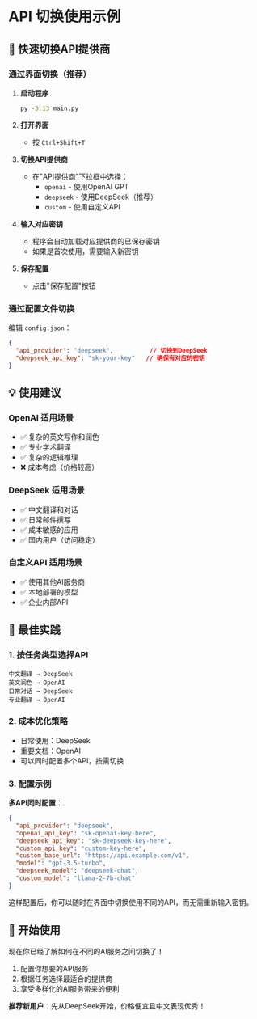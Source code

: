 # API 切换使用示例

## 🔄 快速切换API提供商

### 通过界面切换（推荐）

1. **启动程序**
   ```bash
   py -3.13 main.py
   ```

2. **打开界面**
   - 按 `Ctrl+Shift+T`

3. **切换API提供商**
   - 在"API提供商"下拉框中选择：
     - `openai` - 使用OpenAI GPT
     - `deepseek` - 使用DeepSeek（推荐）
     - `custom` - 使用自定义API

4. **输入对应密钥**
   - 程序会自动加载对应提供商的已保存密钥
   - 如果是首次使用，需要输入新密钥

5. **保存配置**
   - 点击"保存配置"按钮

### 通过配置文件切换

编辑 `config.json`：

```json
{
  "api_provider": "deepseek",          // 切换到DeepSeek
  "deepseek_api_key": "sk-your-key"   // 确保有对应的密钥
}
```

## 💡 使用建议

### OpenAI 适用场景
- ✅ 复杂的英文写作和润色
- ✅ 专业学术翻译
- ✅ 复杂的逻辑推理
- ❌ 成本考虑（价格较高）

### DeepSeek 适用场景
- ✅ 中文翻译和对话
- ✅ 日常邮件撰写
- ✅ 成本敏感的应用
- ✅ 国内用户（访问稳定）

### 自定义API 适用场景
- ✅ 使用其他AI服务商
- ✅ 本地部署的模型
- ✅ 企业内部API

## 🎯 最佳实践

### 1. 按任务类型选择API
```
中文翻译 → DeepSeek
英文润色 → OpenAI
日常对话 → DeepSeek
专业翻译 → OpenAI
```

### 2. 成本优化策略
- 日常使用：DeepSeek
- 重要文档：OpenAI
- 可以同时配置多个API，按需切换

### 3. 配置示例

**多API同时配置**：
```json
{
  "api_provider": "deepseek",
  "openai_api_key": "sk-openai-key-here",
  "deepseek_api_key": "sk-deepseek-key-here",
  "custom_api_key": "custom-key-here",
  "custom_base_url": "https://api.example.com/v1",
  "model": "gpt-3.5-turbo",
  "deepseek_model": "deepseek-chat",
  "custom_model": "llama-2-7b-chat"
}
```

这样配置后，你可以随时在界面中切换使用不同的API，而无需重新输入密钥。

## 🚀 开始使用

现在你已经了解如何在不同的AI服务之间切换了！

1. 配置你想要的API服务
2. 根据任务选择最适合的提供商
3. 享受多样化的AI服务带来的便利

**推荐新用户**：先从DeepSeek开始，价格便宜且中文表现优秀！
